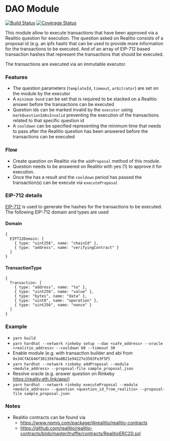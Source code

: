 # DAO Module
[![Build Status](https://github.com/gnosis/dao-module/workflows/dao-module/badge.svg?branch=main)](https://github.com/gnosis/dao-module/actions)
[![Coverage Status](https://coveralls.io/repos/github/gnosis/dao-module/badge.svg?branch=main)](https://coveralls.io/github/gnosis/dao-module)

This module allow to execute transactions that have been approved via a Realitio question for execution. The question asked on Realitio consists of a proposal id (e.g. an ipfs hash) that can be used to provide more information for the transactions to be executed. And of an array of EIP-712 based transaction hashes that represent the transactions that should be executed.

The transactions are executed via an immutable executor. 

### Features
- The question parameters (`templateId`, `timeout`, `arbitrator`) are set on the module by the executor
- A `minimum bond` can be set that is required to be stacked on a Realitio answer before the transactions can be executed
- Question ids can be marked invalid by the `executor` using `markQuestionIdAsInvalid` preventing the execution of the transactions related to that specific question id
- A `cooldown` can be specified representing the minimum time that needs to pass after the Realitio question has been answered before the transactions can be executed

### Flow
- Create question on Realitio via the `addProposal` method of this module.
- Question needs to be answered on Realitio with yes (1) to approve it for execution.
- Once the has a result and the `cooldown` period has passed the transaction(s) can be execute via `executeProposal`

### EIP-712 details

[EIP-712](https://github.com/Ethereum/EIPs/blob/master/EIPS/eip-712.md) is used to generate the hashes for the transactions to be executed. The following EIP-712 domain and types are used

#### Domain

```
{
  EIP712Domain: [
    { type: "uint256", name: "chainId" },
    { type: "address", name: "verifyingContract" }
  ]
}
```

#### TransactionType

```
{
  Transaction: [
    { type: "address", name: "to" },
    { type: "uint256", name: "value" },
    { type: "bytes", name: "data" },
    { type: "uint8", name: "operation" },
    { type: "uint256", name: "nonce" }
  ]
}
```

### Example

- `yarn build`
- `yarn hardhat --network rinkeby setup --dao <safe_address> --oracle <realitio_address> --cooldown 60 --timeout 30`
- Enable module (e.g. with transaction builder and abi from `0x34CfAC646f301356fAa8B21e94227e3583Fe3F5F`)
- `yarn hardhat --network rinkeby addProposal --module <module_address> --proposal-file sample_proposal.json`
- Resolve oracle (e.g. answer question on Rinkeby https://reality.eth.link/app/)
- `yarn hardhat --network rinkeby executeProposal --module <module_address> --question <question_id_from_realitio> --proposal-file sample_proposal.json`

### Notes

- Realitio contracts can be found via
  - https://www.npmjs.com/package/@realitio/realitio-contracts
  - https://github.com/realitio/realitio-contracts/blob/master/truffle/contracts/RealitioERC20.sol